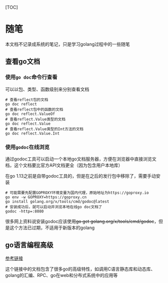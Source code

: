 [TOC]

# 随笔

本文档不记录成系统的笔记，只是学习golang过程中的一些随笔

## 查看go文档

### 使用`go doc`命令行查看

可以以包、类型、函数级别来分别查看文档

```shell
# 查看reflect包的文档
go doc reflect
# 查看reflect包中的函数的文档
go doc reflect.ValueOf
# 查看reflect.Value类型的文档
go doc reflect.Value
# 查看reflect.Value类型的Int方法的文档
go doc reflect.Value.Int
```

### 使用`godoc`在线浏览

通过godoc工具可以启动一个本地go文档服务器，方便在浏览器中直接浏览文档，这个文档要比官方API文档更全（因为包含用户本地库）

在go 1.13之前是自带godoc工具的，但是在之后的发行包中移除了，需要手动安装

```shell
# 可能需要先配置GOPROXY环境变量为国内代理，原始地址为https://goproxy.io
go env -w GOPROXY=https://goproxy.cn
go install golang.org/x/tools/cmd/godoc@latest
# 安装成功后，就可以启动并浏览本地在线go doc文档了
godoc -http=:8080
```

很多网上资料说安装godoc应该使用~~go get golang.org/x/tools/cmd/godoc~~，但是这个方法已过期，不适用于新版本的golang

## go语言编程高级

[参考链接](https://chai2010.cn/advanced-go-programming-book/ch2-cgo/ch2-01-hello-cgo.html)

这个链接中的文档包含了很多go的高级特性，如调用C语言静态库和动态库、golang的汇编、RPC、go在web和分布式系统中的应用等